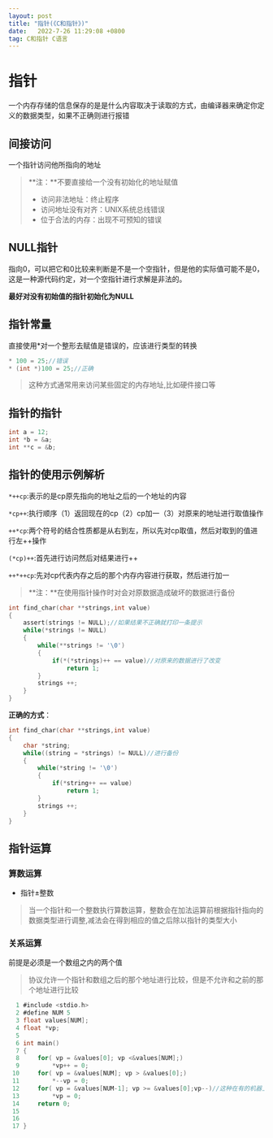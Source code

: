 ```yaml
---
layout: post
title: "指针(《C和指针》)"  
date:   2022-7-26 11:29:08 +0800
tag: C和指针 C语言
---
```


# 指针

一个内存存储的信息保存的是是什么内容取决于读取的方式，由编译器来确定你定义的数据类型，如果不正确则进行报错

## 间接访问

一个指针访问他所指向的地址

> **注：**不要直接给一个没有初始化的地址赋值
>
> + 访问非法地址：终止程序
> + 访问地址没有对齐：UNIX系统总线错误
> + 位于合法的内存：出现不可预知的错误

## NULL指针

指向0，可以把它和0比较来判断是不是一个空指针，但是他的实际值可能不是0，这是一种源代码约定，对一个空指针进行求解是非法的。

**最好对没有初始值的指针初始化为NULL**

## 指针常量

直接使用*对一个整形去赋值是错误的，应该进行类型的转换

```C
* 100 = 25;//错误
* (int *)100 = 25;//正确
```

> 这种方式通常用来访问某些固定的内存地址,比如硬件接口等

## 指针的指针

```C
int a = 12;
int *b = &a;
int **c = &b;
```

## 指针的使用示例解析

```*++cp```:表示的是cp原先指向的地址之后的一个地址的内容

```*cp++```:执行顺序（1）返回现在的cp（2）cp加一（3）对原来的地址进行取值操作

```++*cp```:两个符号的结合性质都是从右到左，所以先对cp取值，然后对取到的值进行左++操作

```(*cp)++```:首先进行访问然后对结果进行++

```++*++cp```:先对cp代表内存之后的那个内存内容进行获取，然后进行加一

> **注：**在使用指针操作时对会对原数据造成破坏的数据进行备份

```C
int find_char(char **strings,int value)
{
    assert(strings != NULL);//如果结果不正确就打印一条提示
    while(*strings != NULL)
    {
        while(**strings != '\0')
        {
            if(*(*strings)++ == value)//对原来的数据进行了改变
                return 1;
        }
        strings ++;
	}
}
```

**正确的方式**：

```C
int find_char(char **strings,int value)
{
    char *string;
    while((string = *strings) != NULL)//进行备份
    {
        while(*string != '\0')
        {
            if(*string++ == value)
                return 1;
        }
        strings ++;
	}
}
```

## 指针运算

### 算数运算

+ 指针±整数

>  当一个指针和一个整数执行算数运算，整数会在加法运算前根据指针指向的数据类型进行调整,减法会在得到相应的值之后除以指针的类型大小

### 关系运算

前提是必须是一个数组之内的两个值

>  协议允许一个指针和数组之后的那个地址进行比较，但是不允许和之前的那个地址进行比较

```C
  1 #include <stdio.h>                                                                    
  2 #define NUM 5
  3 float values[NUM];
  4 float *vp;
  5 
  6 int main()
  7 {
  8     for( vp = &values[0]; vp <&values[NUM];)
  9         *vp++ = 0;
 10     for( vp = &values[NUM]; vp > &values[0];)
 11         *--vp = 0;
 12     for( vp = &values[NUM-1]; vp >= &values[0];vp--)//这种在有的机器上的运行可能是错误的
 13         *vp = 0;
 14     return 0;
 15 
 16 
 17 }

```























